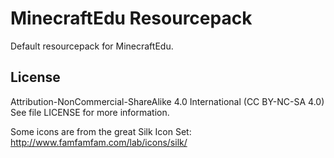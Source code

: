# MinecraftEdu Resourcepack

Default resourcepack for MinecraftEdu.

## License

Attribution-NonCommercial-ShareAlike 4.0 International (CC BY-NC-SA 4.0)
See file LICENSE for more information.

Some icons are from the great Silk Icon Set: http://www.famfamfam.com/lab/icons/silk/